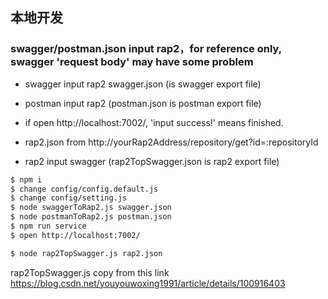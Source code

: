 <!--
 * @description: 
 * @Date: 2019-07-02 18:49:08
 * @LastEditors: Pyw
 * @LastEditTime: 2019-07-02 18:49:08
 -->
## 本地开发
### swagger/postman.json input rap2，for reference only, swagger 'request body' may have some problem

- swagger input rap2 swagger.json (is swagger export file)

- postman input rap2 (postman.json is postman export file)

- if open http://localhost:7002/, 'input success!' means finished.

- rap2.json from http://yourRap2Address/repository/get?id=:repositoryId
- rap2 input swagger (rap2TopSwagger.json is rap2 export file)


```bash
$ npm i
$ change config/config.default.js
$ change config/setting.js
$ node swaggerToRap2.js swagger.json
$ node postmanToRap2.js postman.json
$ npm run service
$ open http://localhost:7002/

$ node rap2TopSwagger.js rap2.json
```


rap2TopSwagger.js copy from this link
https://blog.csdn.net/youyouwoxing1991/article/details/100916403
